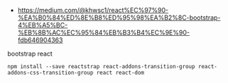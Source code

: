

- https://medium.com/@khwsc1/react%EC%97%90-%EA%B0%84%ED%8E%B8%ED%95%98%EA%B2%8C-bootstrap-4%EB%A5%BC-%EB%8B%AC%EC%95%84%EB%B3%B4%EC%9E%90-fdb646904363

bootstrap react
```
npm install --save reactstrap react-addons-transition-group react-addons-css-transition-group react react-dom
```
